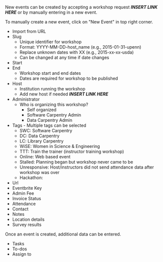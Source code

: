 New events can be created by accepting a workshop request ***INSERT LINK HERE*** or by manually entering in a new event.

To manually create a new event, click on "New Event" in top right corner.

* Import from URL
* Slug
    * Unique identifier for workshop
    * Format:  YYYY-MM-DD-host_name (e.g., 2015-01-31-upenn)
    * Replace unknown dates with XX (e.g., 2015-xx-xx-usda)
    * Can be changed at any time if date changes
* Start
* End
    * Workshop start and end dates
    * Dates are required for workshop to be published
* Host
    * Institution running the workshop 
    * Add new host if needed ***INSERT LINK HERE***
* Administrator
    * Who is organizing this  workshop?
        * Self organized
        * Software Carpentry Admin
        * Data Carpentry Admin
* Tags - Multiple tags can be selected
    * SWC: Software Carpentry
    * DC: Data Carpentry
    * LC: Library Carpentry
    * WiSE: Women in Science & Engineering
    * TTT: Train the trainer (instructor training workshop)
    * Online: Web based event
    * Stalled: Planning began but workshop never came to be
    * Unresponsive: Host/instructors did not send attendance data after workshop was over
    * Hackathon: 
* Url
* Eventbrite Key
* Admin Fee
* Invoice Status
* Attendance
* Contact 
* Notes
* Location details
* Survey results


Once an event is created, additional data can be entered.
* Tasks
* To-dos
* Assign to

